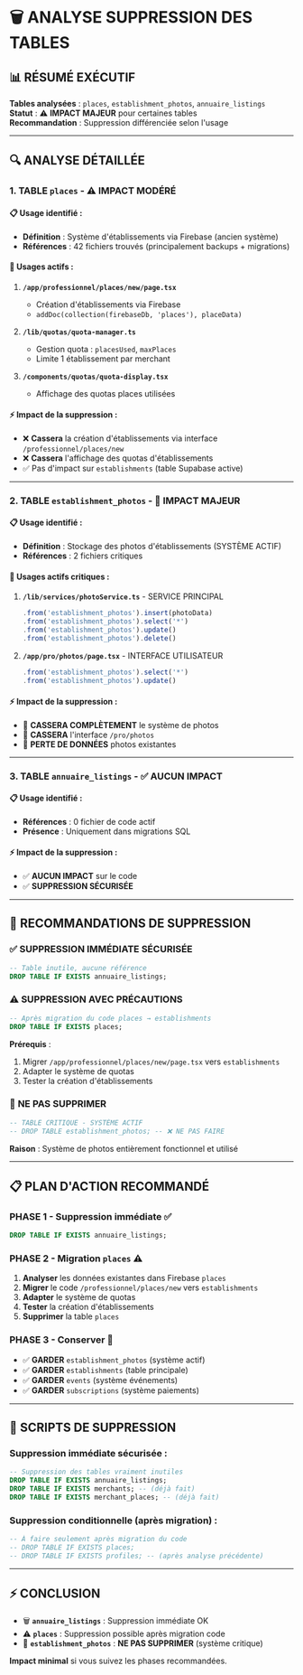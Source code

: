 # 🗑️ ANALYSE SUPPRESSION DES TABLES

## 📊 RÉSUMÉ EXÉCUTIF

**Tables analysées** : `places`, `establishment_photos`, `annuaire_listings`  
**Statut** : ⚠️ **IMPACT MAJEUR** pour certaines tables  
**Recommandation** : Suppression différenciée selon l'usage

---

## 🔍 ANALYSE DÉTAILLÉE

### 1. **TABLE `places`** - ⚠️ IMPACT MODÉRÉ

#### 📋 **Usage identifié** :
- **Définition** : Système d'établissements via Firebase (ancien système)
- **Références** : 42 fichiers trouvés (principalement backups + migrations)

#### 🔌 **Usages actifs** :
1. **`/app/professionnel/places/new/page.tsx`** 
   - Création d'établissements via Firebase
   - `addDoc(collection(firebaseDb, 'places'), placeData)`

2. **`/lib/quotas/quota-manager.ts`**
   - Gestion quota : `placesUsed`, `maxPlaces`
   - Limite 1 établissement par merchant

3. **`/components/quotas/quota-display.tsx`**
   - Affichage des quotas places utilisées

#### ⚡ **Impact de la suppression** :
- ❌ **Cassera** la création d'établissements via interface `/professionnel/places/new`
- ❌ **Cassera** l'affichage des quotas d'établissements
- ✅ Pas d'impact sur `establishments` (table Supabase active)

---

### 2. **TABLE `establishment_photos`** - 🚨 IMPACT MAJEUR

#### 📋 **Usage identifié** :
- **Définition** : Stockage des photos d'établissements (SYSTÈME ACTIF)
- **Références** : 2 fichiers critiques

#### 🔌 **Usages actifs critiques** :
1. **`/lib/services/photoService.ts`** - SERVICE PRINCIPAL
   ```typescript
   .from('establishment_photos').insert(photoData)
   .from('establishment_photos').select('*')
   .from('establishment_photos').update()
   .from('establishment_photos').delete()
   ```

2. **`/app/pro/photos/page.tsx`** - INTERFACE UTILISATEUR
   ```typescript
   .from('establishment_photos').select('*')
   .from('establishment_photos').update()
   ```

#### ⚡ **Impact de la suppression** :
- 🚨 **CASSERA COMPLÈTEMENT** le système de photos
- 🚨 **CASSERA** l'interface `/pro/photos`
- 🚨 **PERTE DE DONNÉES** photos existantes

---

### 3. **TABLE `annuaire_listings`** - ✅ AUCUN IMPACT

#### 📋 **Usage identifié** :
- **Références** : 0 fichier de code actif
- **Présence** : Uniquement dans migrations SQL

#### ⚡ **Impact de la suppression** :
- ✅ **AUCUN IMPACT** sur le code
- ✅ **SUPPRESSION SÉCURISÉE**

---

## 🎯 RECOMMANDATIONS DE SUPPRESSION

### ✅ **SUPPRESSION IMMÉDIATE SÉCURISÉE**
```sql
-- Table inutile, aucune référence
DROP TABLE IF EXISTS annuaire_listings;
```

### ⚠️ **SUPPRESSION AVEC PRÉCAUTIONS**
```sql
-- Après migration du code places → establishments
DROP TABLE IF EXISTS places;
```
**Prérequis** :
1. Migrer `/app/professionnel/places/new/page.tsx` vers `establishments`
2. Adapter le système de quotas
3. Tester la création d'établissements

### 🚨 **NE PAS SUPPRIMER**
```sql
-- TABLE CRITIQUE - SYSTÈME ACTIF
-- DROP TABLE establishment_photos; -- ❌ NE PAS FAIRE
```
**Raison** : Système de photos entièrement fonctionnel et utilisé

---

## 📋 PLAN D'ACTION RECOMMANDÉ

### **PHASE 1 - Suppression immédiate** ✅
```sql
DROP TABLE IF EXISTS annuaire_listings;
```

### **PHASE 2 - Migration `places`** ⚠️
1. **Analyser** les données existantes dans Firebase `places`
2. **Migrer** le code `/professionnel/places/new` vers `establishments`  
3. **Adapter** le système de quotas
4. **Tester** la création d'établissements
5. **Supprimer** la table `places`

### **PHASE 3 - Conserver** 🚨
- ✅ **GARDER** `establishment_photos` (système actif)
- ✅ **GARDER** `establishments` (table principale)
- ✅ **GARDER** `events` (système événements)
- ✅ **GARDER** `subscriptions` (système paiements)

---

## 🔧 SCRIPTS DE SUPPRESSION

### **Suppression immédiate sécurisée** :
```sql
-- Suppression des tables vraiment inutiles
DROP TABLE IF EXISTS annuaire_listings;
DROP TABLE IF EXISTS merchants; -- (déjà fait)
DROP TABLE IF EXISTS merchant_places; -- (déjà fait)
```

### **Suppression conditionnelle** (après migration) :
```sql
-- À faire seulement après migration du code
-- DROP TABLE IF EXISTS places;
-- DROP TABLE IF EXISTS profiles; -- (après analyse précédente)
```

---

## ⚡ CONCLUSION

- 🗑️ **`annuaire_listings`** : Suppression immédiate OK
- ⚠️ **`places`** : Suppression possible après migration code
- 🚨 **`establishment_photos`** : **NE PAS SUPPRIMER** (système critique)

**Impact minimal** si vous suivez les phases recommandées.